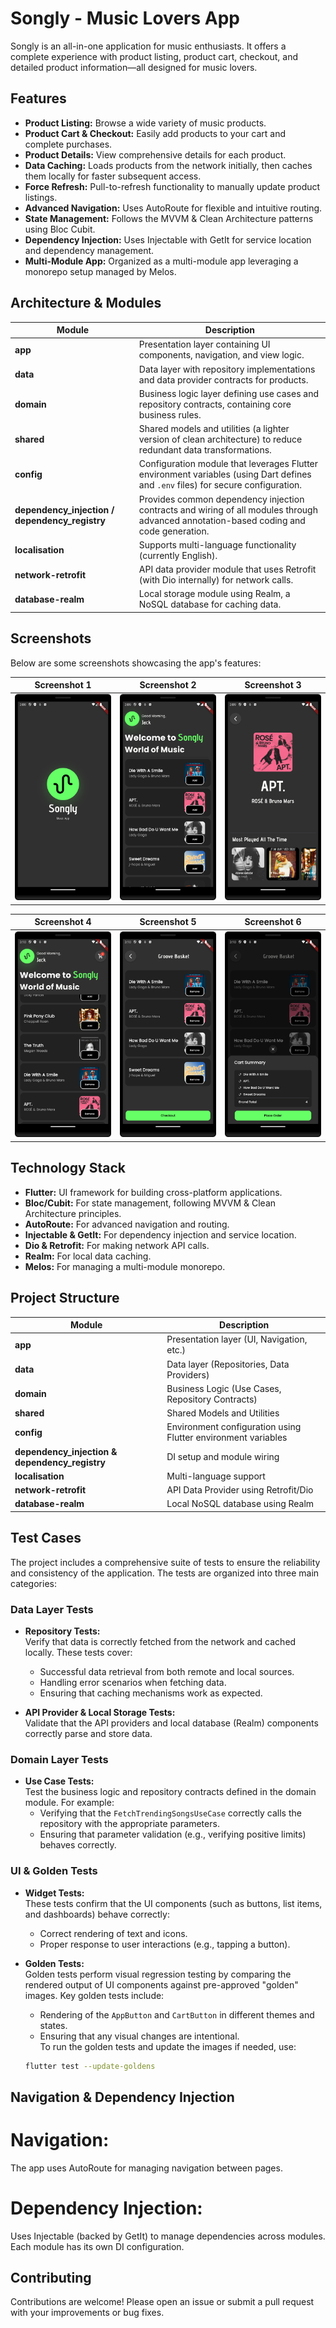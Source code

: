 # Songly - Music Lovers App

Songly is an all-in-one application for music enthusiasts. It offers a complete experience with product listing, product cart, checkout, and detailed product information—all designed for music lovers.

## Features

- **Product Listing:** Browse a wide variety of music products.
- **Product Cart & Checkout:** Easily add products to your cart and complete purchases.
- **Product Details:** View comprehensive details for each product.
- **Data Caching:** Loads products from the network initially, then caches them locally for faster subsequent access.
- **Force Refresh:** Pull-to-refresh functionality to manually update product listings.
- **Advanced Navigation:** Uses AutoRoute for flexible and intuitive routing.
- **State Management:** Follows the MVVM & Clean Architecture patterns using Bloc Cubit.
- **Dependency Injection:** Uses Injectable with GetIt for service location and dependency management.
- **Multi-Module App:** Organized as a multi-module app leveraging a monorepo setup managed by Melos.

## Architecture & Modules

| Module                                                | Description                                                                                                                                             |
|-------------------------------------------------------|---------------------------------------------------------------------------------------------------------------------------------------------------------|
| **app**                                               | Presentation layer containing UI components, navigation, and view logic.                                                                              |
| **data**                                              | Data layer with repository implementations and data provider contracts for products.                                                                  |
| **domain**                                            | Business logic layer defining use cases and repository contracts, containing core business rules.                                                     |
| **shared**                                            | Shared models and utilities (a lighter version of clean architecture) to reduce redundant data transformations.                                        |
| **config**                                            | Configuration module that leverages Flutter environment variables (using Dart defines and `.env` files) for secure configuration.                      |
| **dependency_injection / dependency_registry**        | Provides common dependency injection contracts and wiring of all modules through advanced annotation-based coding and code generation.                |
| **localisation**                                      | Supports multi-language functionality (currently English).                                                                                           |
| **network-retrofit**                                  | API data provider module that uses Retrofit (with Dio internally) for network calls.                                                                  |
| **database-realm**                                    | Local storage module using Realm, a NoSQL database for caching data.                                                                                    |

## Screenshots

Below are some screenshots showcasing the app's features:

| Screenshot 1                                      | Screenshot 2                                      | Screenshot 3                                      |
|---------------------------------------------------|---------------------------------------------------|---------------------------------------------------|
| ![Screenshot 1](screenshots/screen1.png)          | ![Screenshot 2](screenshots/screen2.png)          | ![Screenshot 3](screenshots/screen3.png)          |

| Screenshot 4                                      | Screenshot 5                                      | Screenshot 6                                      |
|---------------------------------------------------|---------------------------------------------------|---------------------------------------------------|
| ![Screenshot 4](screenshots/screen4.png)          | ![Screenshot 5](screenshots/screen5.png)          | ![Screenshot 6](screenshots/screen6.png)          |


## Technology Stack

- **Flutter:** UI framework for building cross-platform applications.
- **Bloc/Cubit:** For state management, following MVVM & Clean Architecture principles.
- **AutoRoute:** For advanced navigation and routing.
- **Injectable & GetIt:** For dependency injection and service location.
- **Dio & Retrofit:** For making network API calls.
- **Realm:** For local data caching.
- **Melos:** For managing a multi-module monorepo.

## Project Structure

| Module                                         | Description                                                    |
|------------------------------------------------|----------------------------------------------------------------|
| **app**                                        | Presentation layer (UI, Navigation, etc.)                      |
| **data**                                       | Data layer (Repositories, Data Providers)                      |
| **domain**                                     | Business Logic (Use Cases, Repository Contracts)               |
| **shared**                                     | Shared Models and Utilities                                    |
| **config**                                     | Environment configuration using Flutter environment variables  |
| **dependency_injection & dependency_registry** | DI setup and module wiring                                     |
| **localisation**                               | Multi-language support                                         |
| **network-retrofit**                           | API Data Provider using Retrofit/Dio                           |
| **database-realm**                             | Local NoSQL database using Realm                               |


## Test Cases

The project includes a comprehensive suite of tests to ensure the reliability and consistency of the application. The tests are organized into three main categories:

### Data Layer Tests
- **Repository Tests:**  
  Verify that data is correctly fetched from the network and cached locally. These tests cover:
    - Successful data retrieval from both remote and local sources.
    - Handling error scenarios when fetching data.
    - Ensuring that caching mechanisms work as expected.

- **API Provider & Local Storage Tests:**  
  Validate that the API providers and local database (Realm) components correctly parse and store data.

### Domain Layer Tests
- **Use Case Tests:**  
  Test the business logic and repository contracts defined in the domain module. For example:
    - Verifying that the `FetchTrendingSongsUseCase` correctly calls the repository with the appropriate parameters.
    - Ensuring that parameter validation (e.g., verifying positive limits) behaves correctly.

### UI & Golden Tests
- **Widget Tests:**  
  These tests confirm that the UI components (such as buttons, list items, and dashboards) behave correctly:
    - Correct rendering of text and icons.
    - Proper response to user interactions (e.g., tapping a button).

- **Golden Tests:**  
  Golden tests perform visual regression testing by comparing the rendered output of UI components against pre-approved "golden" images. Key golden tests include:
    - Rendering of the `AppButton` and `CartButton` in different themes and states.
    - Ensuring that any visual changes are intentional.  
      To run the golden tests and update the images if needed, use:
  ```bash
  flutter test --update-goldens

## Navigation & Dependency Injection
# Navigation:
The app uses AutoRoute for managing navigation between pages.

# Dependency Injection:
Uses Injectable (backed by GetIt) to manage dependencies across modules. Each module has its own DI configuration.

## Contributing
Contributions are welcome! Please open an issue or submit a pull request with your improvements or bug fixes.

